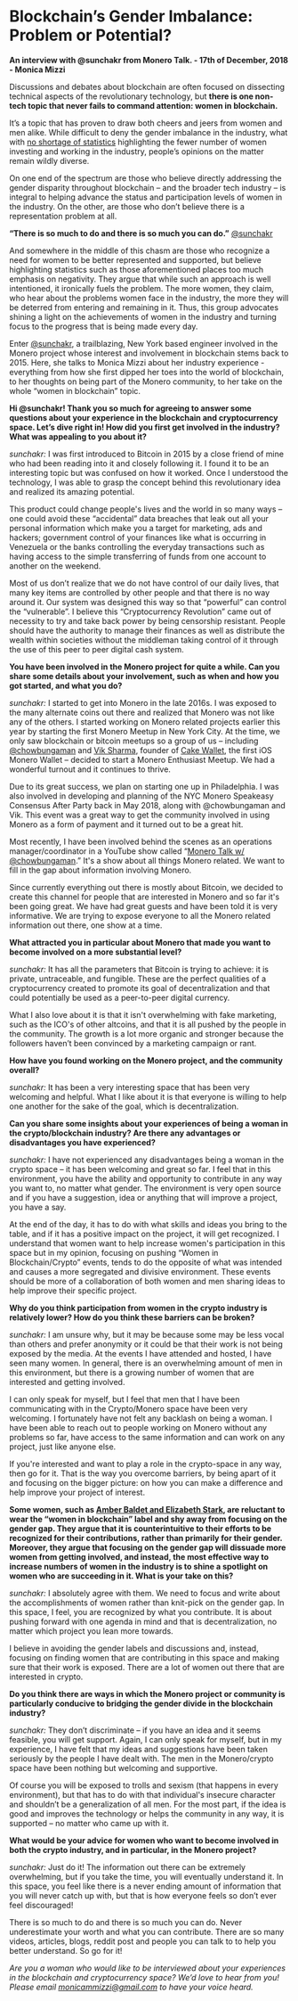 # Blockchain’s Gender Imbalance: Problem or Potential?

**An interview with @sunchakr from Monero Talk. - 17th of December, 2018 - Monica Mizzi**

Discussions and debates about blockchain are often focused on dissecting technical aspects of the revolutionary technology, but **there is one non-tech topic that never fails to command attention: women in blockchain.**

It’s a topic that has proven to draw both cheers and jeers from women and men alike. While difficult to deny the gender imbalance in the industry, what with [no shortage of statistics](https://cointelegraph.com/news/women-in-blockchain-and-crypto-how-to-tackle-gender-inequality) highlighting the fewer number of women investing and working in the industry, people’s opinions on the matter remain wildly diverse.

On one end of the spectrum are those who believe directly addressing the gender disparity throughout blockchain – and the broader tech industry – is integral to helping advance the status and participation levels of women in the industry. On the other, are those who don’t believe there is a representation problem at all.

**“There is so much to do and there is so much you can do.”**
[@sunchakr](https://twitter.com/sunchakr)

And somewhere in the middle of this chasm are those who recognize a need for women to be better represented and supported, but believe highlighting statistics such as those aforementioned places too much emphasis on negativity. They argue that while such an approach is well intentioned, it ironically fuels the problem. The more women, they claim, who hear about the problems women face in the industry, the more they will be deterred from entering and remaining in it. Thus, this group advocates shining a light on the achievements of women in the industry and turning focus to the progress that is being made every day.

Enter [@sunchakr](https://twitter.com/sunchakr), a trailblazing, New York based engineer involved in the Monero project whose interest and involvement in blockchain stems back to 2015. Here, she talks to Monica Mizzi about her industry experience - everything from how she first dipped her toes into the world of blockchain, to her thoughts on being part of the Monero community, to her take on the whole “women in blockchain” topic.

**Hi @sunchakr! Thank you so much for agreeing to answer some questions about your experience in the blockchain and cryptocurrency space. Let’s dive right in! How did you first get involved in the industry? What was appealing to you about it?**

_sunchakr:_ I was first introduced to Bitcoin in 2015 by a close friend of mine who had been reading into it and closely following it. I found it to be an interesting topic but was confused on how it worked. Once I understood the technology, I was able to grasp the concept behind this revolutionary idea and realized its amazing potential.

This product could change people's lives and the world in so many ways – one could avoid these “accidental” data breaches that leak out all your personal information which make you a target for marketing, ads and hackers; government control of your finances like what is occurring in Venezuela or the banks controlling the everyday transactions such as having access to the simple transferring of funds from one account to another on the weekend.

Most of us don’t realize that we do not have control of our daily lives, that many key items are controlled by other people and that there is no way around it. Our system was designed this way so that “powerful” can control the “vulnerable”. I believe this “Cryptocurrency Revolution” came out of necessity to try and take back power by being censorship resistant. People should have the authority to manage their finances as well as distribute the wealth within societies without the middleman taking control of it through the use of this peer to peer digital cash system.

**You have been involved in the Monero project for quite a while. Can you share some details about your involvement, such as when and how you got started, and what you do?**

_sunchakr:_ I started to get into Monero in the late 2016s. I was exposed to the many alternate coins out there and realized that Monero was not like any of the others. I started working on Monero related projects earlier this year by starting the first Monero Meetup in New York City. At the time, we only saw blockchain or bitcoin meetups so a group of us – including [@chowbungaman](https://twitter.com/chowbungaman) and [Vik Sharma](https://www.youtube.com/watch?v=joAZQXp69Kw), founder of [Cake Wallet](https://cakewallet.io/), the first iOS Monero Wallet – decided to start a Monero Enthusiast Meetup. We had a wonderful turnout and it continues to thrive.

Due to its great success, we plan on starting one up in Philadelphia. I was also involved in developing and planning of the NYC Monero Speakeasy Consensus After Party back in May 2018, along with @chowbungaman and Vik. This event was a great way to get the community involved in using Monero as a form of payment and it turned out to be a great hit.

Most recently, I have been involved behind the scenes as an operations manager/coordinator in a YouTube show called “[Monero Talk w/ @chowbungaman](https://www.youtube.com/channel/UC3Hx81QYLoEQkm3vyl4N4eQ).” It's a show about all things Monero related. We want to fill in the gap about information involving Monero.

Since currently everything out there is mostly about Bitcoin, we decided to create this channel for people that are interested in Monero and so far it's been going great. We have had great guests and have been told it is very informative. We are trying to expose everyone to all the Monero related information out there, one show at a time.

**What attracted you in particular about Monero that made you want to become involved on a more substantial level?**

_sunchakr:_ It has all the parameters that Bitcoin is trying to achieve: it is private, untraceable, and fungible. These are the perfect qualities of a cryptocurrency created to promote its goal of decentralization and that could potentially be used as a peer-to-peer digital currency.

What I also love about it is that it isn't overwhelming with fake marketing, such as the ICO's of other altcoins, and that it is all pushed by the people in the community. The growth is a lot more organic and stronger because the followers haven’t been convinced by a marketing campaign or rant.

**How have you found working on the Monero project, and the community overall?**

_sunchakr:_ It has been a very interesting space that has been very welcoming and helpful. What I like about it is that everyone is willing to help one another for the sake of the goal, which is decentralization.

**Can you share some insights about your experiences of being a woman in the crypto/blockchain industry? Are there any advantages or disadvantages you have experienced?**

_sunchakr:_ I have not experienced any disadvantages being a woman in the crypto space – it has been welcoming and great so far. I feel that in this environment, you have the ability and opportunity to contribute in any way you want to, no matter what gender. The environment is very open source and if you have a suggestion, idea or anything that will improve a project, you have a say.

At the end of the day, it has to do with what skills and ideas you bring to the table, and if it has a positive impact on the project, it will get recognized. I understand that women want to help increase women's participation in this space but in my opinion, focusing on pushing “Women in Blockchain/Crypto” events, tends to do the opposite of what was intended and causes a more segregated and divisive environment. These events should be more of a collaboration of both women and men sharing ideas to help improve their specific project.

**Why do you think participation from women in the crypto industry is relatively lower? How do you think these barriers can be broken?**

_sunchakr:_ I am unsure why, but it may be because some may be less vocal than others and prefer anonymity or it could be that their work is not being exposed by the media. At the events I have attended and hosted, I have seen many women. In general, there is an overwhelming amount of men in this environment, but there is a growing number of women that are interested and getting involved.

I can only speak for myself, but I feel that men that I have been communicating with in the Crypto/Monero space have been very welcoming. I fortunately have not felt any backlash on being a woman. I have been able to reach out to people working on Monero without any problems so far, have access to the same information and can work on any project, just like anyone else.

If you're interested and want to play a role in the crypto-space in any way, then go for it. That is the way you overcome barriers, by being apart of it and focusing on the bigger picture: on how you can make a difference and help improve your project of interest.

**Some women, such as [Amber Baldet and Elizabeth Stark](https://qz.com/1262167/the-first-rule-of-being-a-woman-in-crypto-is-you-do-not-talk-about-being-a-woman-in-crypto/), are reluctant to wear the “women in blockchain” label and shy away from focusing on the gender gap. They argue that it is counterintuitive to their efforts to be recognized for their contributions, rather than primarily for their gender. Moreover, they argue that focusing on the gender gap will dissuade more women from getting involved, and instead, the most effective way to increase numbers of women in the industry is to shine a spotlight on women who are succeeding in it. What is your take on this?**

_sunchakr:_ I absolutely agree with them. We need to focus and write about the accomplishments of women rather than knit-pick on the gender gap. In this space, I feel, you are recognized by what you contribute. It is about pushing forward with one agenda in mind and that is decentralization, no matter which project you lean more towards.

I believe in avoiding the gender labels and discussions and, instead, focusing on finding women that are contributing in this space and making sure that their work is exposed. There are a lot of women out there that are interested in crypto.

**Do you think there are ways in which the Monero project or community is particularly conducive to bridging the gender divide in the blockchain industry?**

_sunchakr:_ They don’t discriminate – if you have an idea and it seems feasible, you will get support. Again, I can only speak for myself, but in my experience, I have felt that my ideas and suggestions have been taken seriously by the people I have dealt with. The men in the Monero/crypto space have been nothing but welcoming and supportive.

Of course you will be exposed to trolls and sexism (that happens in every environment), but that has to do with that individual's insecure character and shouldn’t be a generalization of all men. For the most part, if the idea is good and improves the technology or helps the community in any way, it is supported – no matter who came up with it.

**What would be your advice for women who want to become involved in both the crypto industry, and in particular, in the Monero project?**

_sunchakr:_ Just do it! The information out there can be extremely overwhelming, but if you take the time, you will eventually understand it. In this space, you feel like there is a never ending amount of information that you will never catch up with, but that is how everyone feels so don’t ever feel discouraged!

There is so much to do and there is so much you can do. Never underestimate your worth and what you can contribute. There are so many videos, articles, blogs, reddit post and people you can talk to to help you better understand. So go for it!

_Are you a woman who would like to be interviewed about your experiences in the blockchain and cryptocurrency space? We’d love to hear from you! Please email [monicammizzi@gmail.com](mailto:monicammizzi@gmail.com) to have your voice heard._
